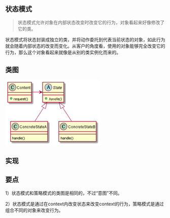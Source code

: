 ## 状态模式

> 状态模式允许对象在内部状态改变时改变它的行为，对象看起来好像修改了它的类。

状态模式将状态封装成独立的类，并将动作委托到代表当前状态的对象，如此行为就会随着内部状态的改变而变化。从客户的角度看，使用的对象能够完全改变它的行为，那么这个对象看起来就像是从别的类实例化而来的。

## 类图

![](./state_pattern_class.png)

## 实现


## 要点

1）状态模式和策略模式的类图是相同的，不过“意图”不同。

2）状态模式是通过在context内改变状态来改变context的行为，策略模式是通过组合不同的对象来改变行为。

